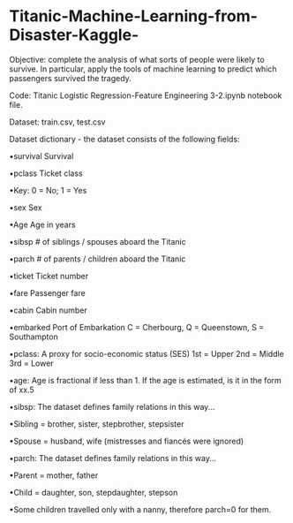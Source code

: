 # Titanic-Machine-Learning-from-Disaster-Kaggle-

Objective: complete the analysis of what sorts of people were likely to survive. In particular, apply the tools of machine learning to predict which passengers survived the tragedy.

Code: Titanic Logistic Regression-Feature Engineering 3-2.ipynb notebook file.

Dataset: train.csv, test.csv

Dataset dictionary - the dataset consists of the following fields:

•survival	Survival

•pclass	Ticket class	

•Key: 0 = No; 1 = Yes

•sex	Sex	

•Age	Age in years	

•sibsp	# of siblings / spouses aboard the Titanic	

•parch	# of parents / children aboard the Titanic	

•ticket	Ticket number	

•fare	Passenger fare

•cabin	Cabin number	

•embarked	Port of Embarkation	C = Cherbourg, Q = Queenstown, S = Southampton

•pclass: A proxy for socio-economic status (SES)
1st = Upper
2nd = Middle
3rd = Lower

•age: Age is fractional if less than 1. If the age is estimated, is it in the form of xx.5

•sibsp: The dataset defines family relations in this way...

•Sibling = brother, sister, stepbrother, stepsister

•Spouse = husband, wife (mistresses and fiancés were ignored)

•parch: The dataset defines family relations in this way...

•Parent = mother, father

•Child = daughter, son, stepdaughter, stepson

•Some children travelled only with a nanny, therefore parch=0 for them.
